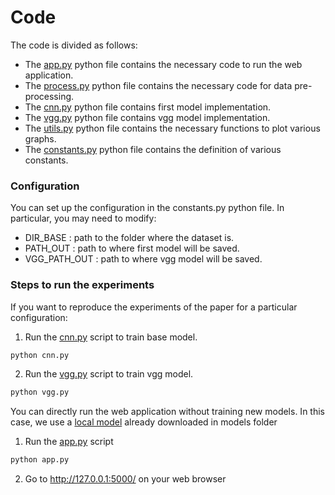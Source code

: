 # Code

The code is divided as follows:

- The [app.py](https://github.com/yassine-rd/bird_species_classification/blob/master/flask-main/app.py) python file contains the necessary code to run the web application.
- The [process.py](https://github.com/yassine-rd/bird_species_classification/blob/master/flask-main/process.py) python file contains the necessary code for data pre-processing.
- The [cnn.py](https://github.com/yassine-rd/bird_species_classification/blob/master/flask-main/cnn.py) python file contains first model implementation.
- The [vgg.py](https://github.com/yassine-rd/bird_species_classification/blob/master/flask-main/vgg.py) python file contains vgg model implementation.
- The [utils.py](https://github.com/yassine-rd/bird_species_classification/blob/master/flask-main/utils.py) python file contains the necessary functions to plot various graphs.
- The [constants.py](https://github.com/yassine-rd/bird_species_classification/blob/master/flask-main/constants.py) python file contains the definition of various constants.

### Configuration
You can set up the configuration in the constants.py python file. In particular, you may need to modify:

- DIR_BASE : path to the folder where the dataset is.
- PATH_OUT : path to where first model will be saved.
- VGG_PATH_OUT : path to where vgg model will be saved.

### Steps to run the experiments
If you want to reproduce the experiments of the paper for a particular configuration:
1. Run the [cnn.py](https://github.com/yassine-rd/bird_species_classification/blob/master/flask-main/cnn.py) script to train base model.
```python
python cnn.py
```
2. Run the [vgg.py](https://github.com/yassine-rd/bird_species_classification/blob/master/flask-main/vgg.py) script to train vgg model.
```python
python vgg.py
```

You can directly run the web application without training new models.
In this case, we use a [local model](https://github.com/yassine-rd/bird_species_classification/blob/master/models/my_model_100_96_74.h5) already downloaded in models folder
1. Run the [app.py](https://github.com/yassine-rd/bird_species_classification/blob/master/flask-main/app.py) script
```python
python app.py
```
2. Go to http://127.0.0.1:5000/ on your web browser